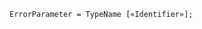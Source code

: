 <!-- This file is generated automatically by infrastructure scripts. Please don't edit by hand. -->

<!-- markdownlint-disable first-line-h1 -->

```{ .ebnf .slang-ebnf #ErrorParameter }
ErrorParameter = TypeName [«Identifier»];
```
